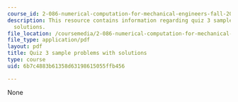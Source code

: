 ```yaml
---
course_id: 2-086-numerical-computation-for-mechanical-engineers-fall-2012
description: This resource contains information regarding quiz 3 sample problems with
  solutions.
file_location: /coursemedia/2-086-numerical-computation-for-mechanical-engineers-fall-2012/6b7c4883b61358d63198615055ffb456_MIT2_086F12_quiz3_samples.pdf
file_type: application/pdf
layout: pdf
title: Quiz 3 sample problems with solutions
type: course
uid: 6b7c4883b61358d63198615055ffb456

---
```

None